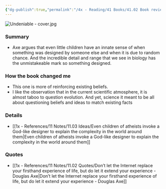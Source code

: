 ```yaml
---
{"dg-publish":true,"permalink":"/4x - Reading/41 Books/41.02 Book reviews/Undeniable - How Biology Confirms Our Intuition That Life Is Designed - Douglas Axe/","title":"Undeniable - How Biology Confirms Our Intuition That Life Is Designed - Douglas Axe","created":"2024-01-07T19:47:48.000+03:00","updated":"2024-02-14T20:17:39.937+03:00"}
---
```


![Undeniable - cover.jpg](/img/user/4x%20-%20Reading/41%20Books/41.02%20Book%20reviews/Undeniable%20-%20cover.jpg)
### Summary
- Axe argues that even little children have an innate sense of when something was designed by someone else and when it is due to random chance. And the incredible detail and range that we see in biology has the unmistakeable mark so something designed.

### How the book changed me
- This one is more of reinforcing existing beliefs.
- I like the observation that in the current scientific atmosphere, it is almost taboo to question evolution. And yet, science it meant to be all about questioning beliefs and ideas to match existing facts

### Details
- [[1x - References/11 Notes/11.03 Ideas/Even children of atheists invoke a God-like designer to explain the complexity in the world around them\|Even children of atheists invoke a God-like designer to explain the complexity in the world around them]]

### Quotes
- [[1x - References/11 Notes/11.02 Quotes/Don’t let the Internet replace your firsthand experience of life, but do let it extend your experience - Douglas Axe\|Don’t let the Internet replace your firsthand experience of life, but do let it extend your experience - Douglas Axe]]
